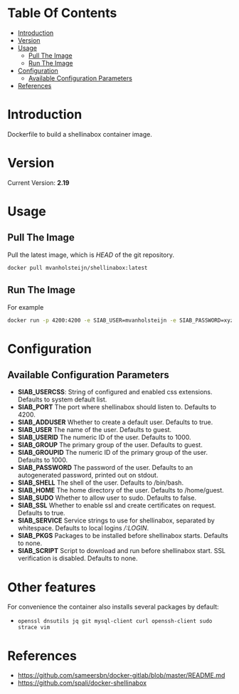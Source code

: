 # Table Of Contents

 - [Introduction](#introduction)
 - [Version](#version)
 - [Usage](#usage)
     - [Pull The Image](#pull-the-image)
     - [Run The Image](#run-the-image)
 - [Configuration](#configuration)
     - [Available Configuration Parameters](#available-configuration-parameters) 
 - [References](#references)

# Introduction

Dockerfile to build a shellinabox container image.

# Version

Current Version: **2.19**

# Usage

## Pull The Image

Pull the latest image, which is *HEAD* of the git repository.

```bash
docker pull mvanholsteijn/shellinabox:latest
```

## Run The Image

For example

```bash
docker run -p 4200:4200 -e SIAB_USER=mvanholsteijn -e SIAB_PASSWORD=xyz678abc -e SIAB_SUDO=true mvanholsteijn/shellinabox:latest
```

# Configuration

## Available Configuration Parameters

 - **SIAB_USERCSS**: String of configured and enabled css extensions. Defaults to system default list.
 - **SIAB_PORT** The port where shellinabox should listen to. Defaults to 4200.
 - **SIAB_ADDUSER** Whether to create a default user. Defaults to true.
 - **SIAB_USER** The name of the user. Defaults to guest.
 - **SIAB_USERID** The numeric ID of the user. Defaults to 1000.
 - **SIAB_GROUP** The primary group of the user. Defaults to guest.
 - **SIAB_GROUPID** The numeric ID of the primary group of the user. Defaults to 1000.
 - **SIAB_PASSWORD** The password of the user. Defaults to an autogenerated password, printed out on stdout.
 - **SIAB_SHELL** The shell of the user. Defaults to /bin/bash.
 - **SIAB_HOME** The home directory of the user. Defaults to /home/guest.
 - **SIAB_SUDO** Whether to allow user to sudo. Defaults to false.
 - **SIAB_SSL** Whether to enable ssl and create certificates on request. Defaults to true.
 - **SIAB_SERVICE** Service strings to use for shellinabox, separated by whitespace. Defaults to local logins */:LOGIN*.
 - **SIAB_PKGS** Packages to be installed before shellinabox starts. Defaults to none.
 - **SIAB_SCRIPT** Script to download and run before shellinabox start. SSL verification is disabled. Defaults to none.

# Other features

For convenience the container also installs several packages by default: 
 - `openssl dnsutils jq git mysql-client curl openssh-client sudo strace vim`

# References

 * https://github.com/sameersbn/docker-gitlab/blob/master/README.md
 * https://github.com/spali/docker-shellinabox

